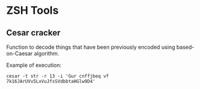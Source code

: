 

# ZSH Tools

## Cesar cracker
Function to decode things that have been previously encoded using based-on-Caesar algorithm.

Example of execution:
```
cesar -t str -r 13 -i 'Gur cnffjbeq vf 7k16JArUVv5LxVuJfsSVdbbtaHGlw9D4'
```
